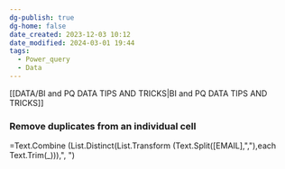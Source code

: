 ```yaml
---
dg-publish: true
dg-home: false
date_created: 2023-12-03 10:12
date_modified: 2024-03-01 19:44
tags:
  - Power_query
  - Data
---
```

[[DATA/BI and PQ DATA TIPS AND TRICKS\|BI and PQ DATA TIPS AND TRICKS]]

### Remove duplicates from an individual cell


=Text.Combine (List.Distinct(List.Transform (Text.Split([EMAIL],","),each Text.Trim(_))),", ")
